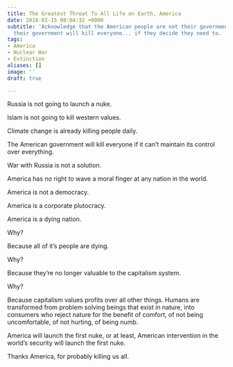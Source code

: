 ```yaml
---
title: The Greatest Threat To All Life on Earth, America
date: 2018-03-15 00:04:32 +0000
subtitle: 'Acknowledge that the American people are not their government, and that
  their government will kill everyone... if they decide they need to. '
tags:
- America
- Nuclear War
- Extinction
aliases: []
image: ''
draft: true

---
```

Russia is not going to launch a nuke. 

Islam is not going to kill western values. 

Climate change is already killing people daily. 

The American government will kill everyone if it can’t maintain its control over everything. 

War with Russia is not a solution. 

America has no right to wave a moral finger at any nation in the world. 

America is not a democracy. 

America is a corporate plutocracy. 

America is a dying nation.

Why?

Because all of it’s people are dying. 

Why? 

Because they’re no longer valuable to the capitalism system. 

Why?

Because capitalism values profits over all other things. Humans are transformed from problem solving beings that exist in nature, into consumers who reject nature for the benefit of comfort, of not being uncomfortable, of not hurting, of being numb. 

America will launch the first nuke, or at least, American intervention in the world’s security will launch the first nuke. 

Thanks America, for probably killing us all. 